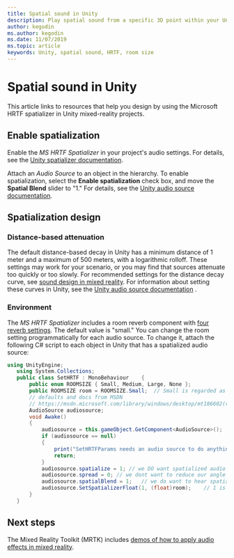 ```yaml
---
title: Spatial sound in Unity
description: Play spatial sound from a specific 3D point within your Unity scene.
author: kegodin
ms.author: kegodin
ms.date: 11/07/2019
ms.topic: article
keywords: Unity, spatial sound, HRTF, room size
---
```


# Spatial sound in Unity

This article links to resources that help you design by using the Microsoft HRTF spatializer in Unity mixed-reality projects.

## Enable spatialization

Enable the *MS HRTF Spatializer* in your project's audio settings. For details, see the [Unity spatializer documentation](https://docs.unity3d.com/Manual/VRAudioSpatializer.html).

Attach an *Audio Source* to an object in the hierarchy. To enable spatialization, select the **Enable spatialization** check box, and move the **Spatial Blend** slider to "1." For details, see the [Unity audio source documentation](https://docs.unity3d.com/2019.3/Documentation/Manual/class-AudioSource.html).

## Spatialization design

### Distance-based attenuation
The default distance-based decay in Unity has a minimum distance of 1 meter and a maximum of 500 meters, with a logarithmic rolloff. These settings may work for your scenario, or you may find that sources attenuate too quickly or too slowly. For recommended settings for the distance decay curve, see [sound design in mixed reality](spatial-sound-design.md). For information about setting these curves in Unity, see the [Unity audio source documentation](https://docs.unity3d.com/2019.3/Documentation/Manual/class-AudioSource.html) .

### Environment
The *MS HRTF Spatializer* includes a room reverb component with [four reverb settings](https://docs.microsoft.com/windows/win32/api/hrtfapoapi/ne-hrtfapoapi-hrtfenvironment). The default value is "small." You can change the room setting programmatically for each audio source. To change it, attach the following C# script to each object in Unity that has a spatialized audio source:

```cs
using UnityEngine;
   using System.Collections;
   public class SetHRTF : MonoBehaviour    {
       public enum ROOMSIZE { Small, Medium, Large, None };
       public ROOMSIZE room = ROOMSIZE.Small;  // Small is regarded as the "most average"
       // defaults and docs from MSDN
       // https://msdn.microsoft.com/library/windows/desktop/mt186602(v=vs.85).aspx
       AudioSource audiosource;
       void Awake()
       {
           audiosource = this.gameObject.GetComponent<AudioSource>();
           if (audiosource == null)
           {
               print("SetHRTFParams needs an audio source to do anything.");
               return;
           }
           audiosource.spatialize = 1; // we DO want spatialized audio
           audiosource.spread = 0; // we dont want to reduce our angle of hearing
           audiosource.spatialBlend = 1;   // we do want to hear spatialized audio
           audiosource.SetSpatializerFloat(1, (float)room);    // 1 is the roomsize param
       }
   }
```

## Next steps
The Mixed Reality Toolkit (MRTK) includes [demos of how to apply audio effects in mixed reality](https://github.com/microsoft/MixedRealityToolkit-Unity/tree/mrtk_release/Assets/MixedRealityToolkit.Examples/Demos/Audio).
